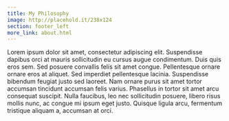 ```yaml
---
title: My Philosophy
image: http://placehold.it/238x124
section: footer_left
more_link: about.html
---
```

Lorem ipsum dolor sit amet, consectetur adipiscing elit. Suspendisse dapibus orci at mauris sollicitudin eu cursus augue condimentum. Duis quis eros sem. Sed posuere convallis felis sit amet congue. Pellentesque ornare ornare eros at aliquet. Sed imperdiet pellentesque lacinia. Suspendisse bibendum feugiat justo sed laoreet. Nam ornare purus sit amet tortor accumsan tincidunt accumsan felis varius. Phasellus in tortor sit amet arcu consequat suscipit. Nulla faucibus, leo nec sollicitudin posuere, libero risus mollis nunc, ac congue mi ipsum eget justo. Quisque ligula arcu, fermentum tristique aliquam a, accumsan at orci.